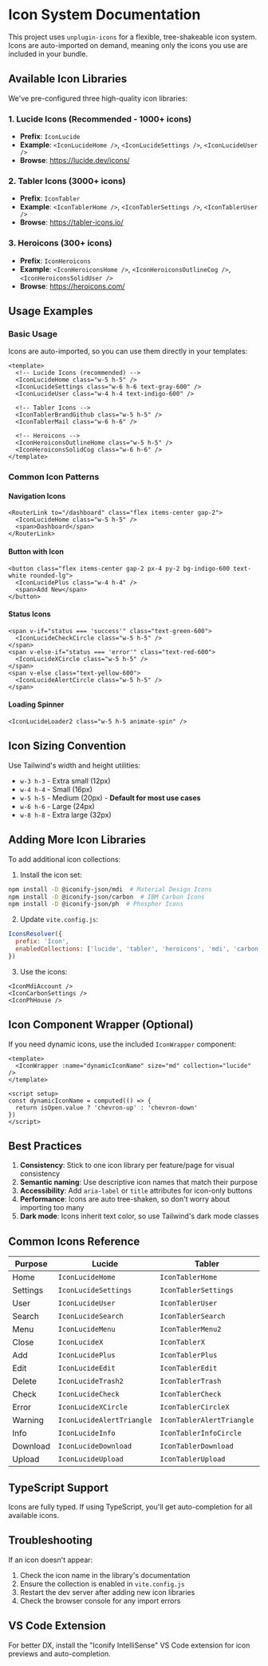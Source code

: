 # Icon System Documentation

This project uses `unplugin-icons` for a flexible, tree-shakeable icon system. Icons are auto-imported on demand, meaning only the icons you use are included in your bundle.

## Available Icon Libraries

We've pre-configured three high-quality icon libraries:

### 1. Lucide Icons (Recommended - 1000+ icons)
- **Prefix**: `IconLucide`
- **Example**: `<IconLucideHome />`, `<IconLucideSettings />`, `<IconLucideUser />`
- **Browse**: https://lucide.dev/icons/

### 2. Tabler Icons (3000+ icons)
- **Prefix**: `IconTabler`
- **Example**: `<IconTablerHome />`, `<IconTablerSettings />`, `<IconTablerUser />`
- **Browse**: https://tabler-icons.io/

### 3. Heroicons (300+ icons)
- **Prefix**: `IconHeroicons`
- **Example**: `<IconHeroiconsHome />`, `<IconHeroiconsOutlineCog />`, `<IconHeroiconsSolidUser />`
- **Browse**: https://heroicons.com/

## Usage Examples

### Basic Usage
Icons are auto-imported, so you can use them directly in your templates:

```vue
<template>
  <!-- Lucide Icons (recommended) -->
  <IconLucideHome class="w-5 h-5" />
  <IconLucideSettings class="w-6 h-6 text-gray-600" />
  <IconLucideUser class="w-4 h-4 text-indigo-600" />
  
  <!-- Tabler Icons -->
  <IconTablerBrandGithub class="w-5 h-5" />
  <IconTablerMail class="w-6 h-6" />
  
  <!-- Heroicons -->
  <IconHeroiconsOutlineHome class="w-5 h-5" />
  <IconHeroiconsSolidCog class="w-6 h-6" />
</template>
```

### Common Icon Patterns

#### Navigation Icons
```vue
<RouterLink to="/dashboard" class="flex items-center gap-2">
  <IconLucideHome class="w-5 h-5" />
  <span>Dashboard</span>
</RouterLink>
```

#### Button with Icon
```vue
<button class="flex items-center gap-2 px-4 py-2 bg-indigo-600 text-white rounded-lg">
  <IconLucidePlus class="w-4 h-4" />
  <span>Add New</span>
</button>
```

#### Status Icons
```vue
<span v-if="status === 'success'" class="text-green-600">
  <IconLucideCheckCircle class="w-5 h-5" />
</span>
<span v-else-if="status === 'error'" class="text-red-600">
  <IconLucideXCircle class="w-5 h-5" />
</span>
<span v-else class="text-yellow-600">
  <IconLucideAlertCircle class="w-5 h-5" />
</span>
```

#### Loading Spinner
```vue
<IconLucideLoader2 class="w-5 h-5 animate-spin" />
```

## Icon Sizing Convention

Use Tailwind's width and height utilities:

- `w-3 h-3` - Extra small (12px)
- `w-4 h-4` - Small (16px)
- `w-5 h-5` - Medium (20px) - **Default for most use cases**
- `w-6 h-6` - Large (24px)
- `w-8 h-8` - Extra large (32px)

## Adding More Icon Libraries

To add additional icon collections:

1. Install the icon set:
```bash
npm install -D @iconify-json/mdi  # Material Design Icons
npm install -D @iconify-json/carbon  # IBM Carbon Icons
npm install -D @iconify-json/ph  # Phosphor Icons
```

2. Update `vite.config.js`:
```javascript
IconsResolver({
  prefix: 'Icon',
  enabledCollections: ['lucide', 'tabler', 'heroicons', 'mdi', 'carbon', 'ph']
})
```

3. Use the icons:
```vue
<IconMdiAccount />
<IconCarbonSettings />
<IconPhHouse />
```

## Icon Component Wrapper (Optional)

If you need dynamic icons, use the included `IconWrapper` component:

```vue
<template>
  <IconWrapper :name="dynamicIconName" size="md" collection="lucide" />
</template>

<script setup>
const dynamicIconName = computed(() => {
  return isOpen.value ? 'chevron-up' : 'chevron-down'
})
</script>
```

## Best Practices

1. **Consistency**: Stick to one icon library per feature/page for visual consistency
2. **Semantic naming**: Use descriptive icon names that match their purpose
3. **Accessibility**: Add `aria-label` or `title` attributes for icon-only buttons
4. **Performance**: Icons are auto tree-shaken, so don't worry about importing too many
5. **Dark mode**: Icons inherit text color, so use Tailwind's dark mode classes

## Common Icons Reference

| Purpose | Lucide | Tabler | Heroicons |
|---------|--------|--------|-----------|
| Home | `IconLucideHome` | `IconTablerHome` | `IconHeroiconsOutlineHome` |
| Settings | `IconLucideSettings` | `IconTablerSettings` | `IconHeroiconsOutlineCog` |
| User | `IconLucideUser` | `IconTablerUser` | `IconHeroiconsOutlineUser` |
| Search | `IconLucideSearch` | `IconTablerSearch` | `IconHeroiconsOutlineMagnifyingGlass` |
| Menu | `IconLucideMenu` | `IconTablerMenu2` | `IconHeroiconsOutlineBars3` |
| Close | `IconLucideX` | `IconTablerX` | `IconHeroiconsOutlineXMark` |
| Add | `IconLucidePlus` | `IconTablerPlus` | `IconHeroiconsOutlinePlus` |
| Edit | `IconLucideEdit` | `IconTablerEdit` | `IconHeroiconsOutlinePencil` |
| Delete | `IconLucideTrash2` | `IconTablerTrash` | `IconHeroiconsOutlineTrash` |
| Check | `IconLucideCheck` | `IconTablerCheck` | `IconHeroiconsOutlineCheck` |
| Error | `IconLucideXCircle` | `IconTablerCircleX` | `IconHeroiconsOutlineXCircle` |
| Warning | `IconLucideAlertTriangle` | `IconTablerAlertTriangle` | `IconHeroiconsOutlineExclamationTriangle` |
| Info | `IconLucideInfo` | `IconTablerInfoCircle` | `IconHeroiconsOutlineInformationCircle` |
| Download | `IconLucideDownload` | `IconTablerDownload` | `IconHeroiconsOutlineArrowDownTray` |
| Upload | `IconLucideUpload` | `IconTablerUpload` | `IconHeroiconsOutlineArrowUpTray` |

## TypeScript Support

Icons are fully typed. If using TypeScript, you'll get auto-completion for all available icons.

## Troubleshooting

If an icon doesn't appear:
1. Check the icon name in the library's documentation
2. Ensure the collection is enabled in `vite.config.js`
3. Restart the dev server after adding new icon libraries
4. Check the browser console for any import errors

## VS Code Extension

For better DX, install the "Iconify IntelliSense" VS Code extension for icon previews and auto-completion.